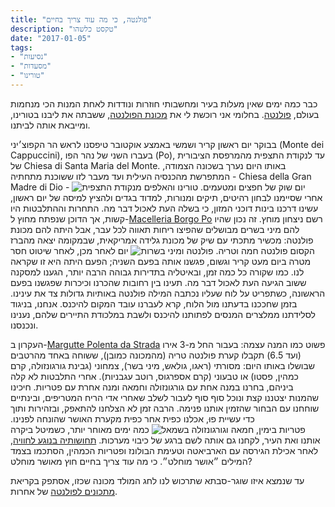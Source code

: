 ```yaml
---
title: "פולנטה, כי מה עוד צריך בחיים"
description: "טקסט כלשהו"
date: "2017-01-05"
tags:
- "נסיעות"
- "מסעדות"
- "טורינו"
---
```

כבר כמה ימים שאין מעלות בעיר ומחשבותי חוזרות ונודדות לאחת המנות הכי מנחמות בעולם, [פולנטה](https://en.wikipedia.org/wiki/Polenta). בחלומי אני רוכשת לי את [מכונת הפולנטה](https://www.grandicucineitalia.it/en/sale/1188/polenta-maker/P.5/machine-automatic-cooking-polenta-production-kg-manual-controls), ששבתה את ליבנו בטורינו, ומייבאת אותה לביתנו.

בבוקר יום ראשון קריר ושמשי באמצע אוקטובר טיפסנו לראש הר הקפוצ׳יני (Monte dei Cappuccini), בעברו השני של נהר הפו (Po), עד לנקודת התצפית מהמרפסת הציבורית של Chiesa di Santa Maria del Monte. באותו היום נערך בשכונה הצמודה, המתפרשת מהכנסיה העילית ועד מעבר לזו ששוכנת מתחתיה - Chiesa della Gran Madre di Dio - יום שוק של חפצים ומטעמים.
![טורינו והאלפים מנקודת התצפית](https://air-freelance.com/photos/all-you-need-is-polenta3.jpg)
אחרי שסיימנו לבחון רהיטים, תיקים ומנורות, למדוד בגדים ולהציץ למיסה של יום ראשון, עשינו דרכנו בינות דוכני המזון, כי בשלה העת לאכול דבר מה. התחרות וההתלבטות היו קשות, אך הדוכן שנפתח מחוץ ל-[Macelleria Borgo Po](https://www.facebook.com/pages/category/Butcher-Shop/Macelleria-Borgo-po-1003390459721705/) רשם ניצחון מוחץ. זה נכון שהיו להם מיני בשרים מבושלים שהפיצו ריחות תאווה לכל עבר, אבל היתה להם מכונת פולנטה: מכשיר מתכתי עם שיק של מכונת גלידה אמריקאית, שבמקומה יצאה מהברז הקסום פולנטה חמה וטריה.
![פולנטה ומיני בשרות](https://air-freelance.com/photos/all-you-need-is-polenta2.jpg)
יום לאחר מכן, לאחר שיטוט חסר מטרה ביום מעט קריר וגשום, פגשנו אותה בפעם השניה; הפעם היתה היא זו שקראה לנו. כמו שקורה כל כמה זמן, ובאיטליה בתדירות גבוהה הרבה יותר, הגענו למסקנה ששוב הגיעה העת לאכול דבר מה. תעינו בין רחובות שהכרנו וכיכרות שפגשנו בפעם הראשונה, כשתפריט על לוח שעליו נכתבה המילה פולנטה באותיות גדולות צד את עינינו. בזמן שחככנו בדעתנו מול הלוח, קרא לעברנו עובד המקום להיכנס. אנחנו, בניגוד לסלידתנו ממלצרים המנסים לפתותנו להיכנס ולשבת במלכודת התיירים שלהם, נענינו ונכנסנו.

העקרון ב-[Margutte Polenta da Strada](https://www.facebook.com/marguttepolenta/) פשוט כמו המנה עצמה: בעבור החל מ-3 אירו (ועד 6.5) תקבלו קערת פולנטה טריה (מהמכונה כמובן), ששוחה באחד מהרטבים שבושלו באותו היום: מסורתי (ראגו, גולאש, מיני בשר), צמחוני (גבינת גורגונזולה, קרם כמהין, פסטו) או טבעוני (קרם אספרגוס, רוטב עגבניות). אחרי התלבטות לא קלה ביניהם, בחרנו במנה אחת עם גורגונזולה וחמאה ומנה אחרת עם פטריות. חיכינו שהמנות יצטננו קצת ונוכל סוף סוף לעבור לשלב שאחרי אדי הריח המטריפים, ובינתיים שוחחנו עם הבחור שהזמין אותנו פנימה. הרבה זמן לא הצלחנו להתאפק, ובזהירות ותוך כדי עשיית פוּ, אכלנו כפית אחר כפית מקערת האושר שהונחה לפנינו.
![פטריות בימין, חמאה וגורגונזולה בשמאל](https://air-freelance.com/photos/all-you-need-is-polenta1.jpg)
כמה ימים מאוחר יותר, כשמיטל ביקרה אותנו ואת העיר, לקחנו גם אותה לשם ברגע של כיבוי מערכות. [תחושותיה בנוגע לחוויה](https://ayearinnice.wordpress.com/2016/11/05/turin/), לאחר אכילת הגירסה עם הארביאטה וטעימת הבולונז ופטריות הכמהין, הסתכמו בצמד המילים ״אושר מוחלט״. כי מה עוד צריך בחיים חוץ מאושר מוחלט?

עד שנמצא איזו שוגר-סבתא שתרכוש לנו לחג המולד מכונה שכזו, אסתפק בקריאת [מתכונים לפולנטה](https://www.zetaim.com/archives/2016/mushroom-polenta) של אחרות.
